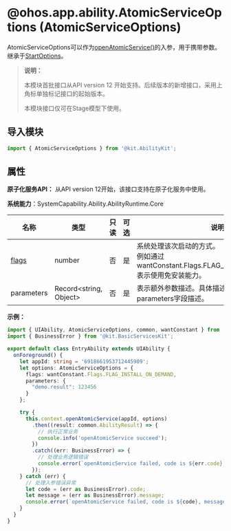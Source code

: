 # @ohos.app.ability.AtomicServiceOptions (AtomicServiceOptions)

AtomicServiceOptions可以作为[openAtomicService()](js-apis-inner-application-uiAbilityContext.md#uiabilitycontextopenatomicservice12)的入参，用于携带参数。继承于[StartOptions](js-apis-app-ability-startOptions.md)。

> **说明：**
>
> 本模块首批接口从API version 12 开始支持。后续版本的新增接口，采用上角标单独标记接口的起始版本。
>
> 本模块接口仅可在Stage模型下使用。

## 导入模块

```ts
import { AtomicServiceOptions } from '@kit.AbilityKit';
```

## 属性

**原子化服务API：** 从API version 12开始，该接口支持在原子化服务中使用。

**系统能力**：SystemCapability.Ability.AbilityRuntime.Core

| 名称 | 类型 | 只读 | 可选 | 说明 |
| -------- | -------- | -------- | -------- | -------- |
| [flags](js-apis-app-ability-wantConstant.md#flags) | number | 否 |  是 | 系统处理该次启动的方式。<br />例如通过wantConstant.Flags.FLAG_INSTALL_ON_DEMAND表示使用免安装能力。 |
| parameters | Record\<string, Object> | 否 |  是 | 表示额外参数描述。具体描述参考[Want](js-apis-app-ability-want.md)中parameters字段描述。 |

**示例：**

```ts
import { UIAbility, AtomicServiceOptions, common, wantConstant } from '@kit.AbilityKit';
import { BusinessError } from '@kit.BasicServicesKit';

export default class EntryAbility extends UIAbility {
  onForeground() {
    let appId: string = '6918661953712445909';
    let options: AtomicServiceOptions = {
      flags: wantConstant.Flags.FLAG_INSTALL_ON_DEMAND,
      parameters: {
        "demo.result": 123456
      }
    };

    try {
      this.context.openAtomicService(appId, options)
        .then((result: common.AbilityResult) => {
          // 执行正常业务
          console.info('openAtomicService succeed');
        })
        .catch((err: BusinessError) => {
          // 处理业务逻辑错误
          console.error(`openAtomicService failed, code is ${err.code}, message is ${err.message}`);
        });
    } catch (err) {
      // 处理入参错误异常
      let code = (err as BusinessError).code;
      let message = (err as BusinessError).message;
      console.error(`openAtomicService failed, code is ${code}, message is ${message}`);
    }
  }
}
```
